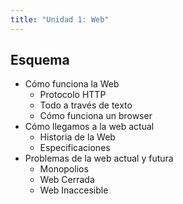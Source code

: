 ```yaml
---
title: "Unidad 1: Web"
---
```


## Esquema

- Cómo funciona la Web
    - Protocolo HTTP
    - Todo a través de texto
    - Cómo funciona un browser
- Cómo llegamos a la web actual
    - Historia de la Web
    - Especificaciones
- Problemas de la web actual y futura
    - Monopolios
    - Web Cerrada
    - Web Inaccesible